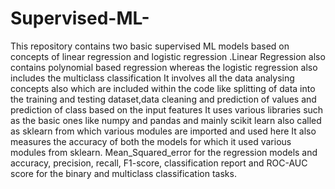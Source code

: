 # Supervised-ML-
This repository contains two basic supervised ML models based on concepts of linear regression and logistic regression .Linear Regression also contains polynomial based regression whereas the logistic regression also includes the multiclass classification
It involves all the data analysing concepts also which are included within the code like splitting of data into the training and testing dataset,data cleaning and prediction of values and prediction of class based on the input features
It uses various libraries such as the basic ones like numpy and pandas and mainly scikit learn also called as sklearn from which various modules are imported and used here
It also measures the accuracy of both the models for which it used various modules from sklearn. Mean_Squared_error for the regression models and accuracy, precision, recall, F1-score, classification report and ROC-AUC score for the binary and multiclass classification tasks.
